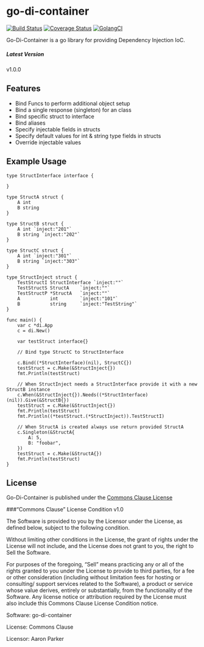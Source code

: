 # go-di-container

[![Build Status](https://travis-ci.org/daforester/go-di-container.svg?branch=master)](https://travis-ci.org/daforester/go-di-container)
[![Coverage Status](https://coveralls.io/repos/github/daforester/go-di-container/badge.svg?branch=master)](https://coveralls.io/github/daforester/go-di-container?branch=master)
[![GolangCI](https://golangci.com/badges/github.com/daforester/go-di-container.svg)](https://golangci.com)

Go-Di-Container is a go library for providing Dependency Injection IoC.

##### Latest Version
v1.0.0

## Features

* Bind Funcs to perform additional object setup
* Bind a single response (singleton) for an class
* Bind specific struct to interface
* Bind aliases
* Specify injectable fields in structs
* Specify default values for int & string type fields in structs
* Override injectable values

## Example Usage

    type StructInterface interface {
    
    }
    
    type StructA struct {
        A int
        B string
    }
    
    type StructB struct {
        A int `inject:"201"`
        B string `inject:"202"`
    }
    
    type StructC struct {
        A int `inject:"301"`
        B string `inject:"303"`
    }
    
    type StructInject struct {
        TestStructI StructInterface `inject:""`
        TestStructS StructA    `inject:""`
        TestStructP *StructA   `inject:""`
        A           int        `inject:"101"`
        B           string     `inject:"TestString"`
    }

    func main() {
        var c *di.App
        c = di.New()
    
        var testStruct interface{}
        
        // Bind type StructC to StructInterface
        
        c.Bind((*StructInterface)(nil), StructC{})
        testStruct = c.Make(&StructInject{})
        fmt.Println(testStruct)
    
        // When StructInject needs a StructInterface provide it with a new StructB instance
        c.When(&StructInject{}).Needs((*StructInterface)(nil)).Give(&StructB{})
        testStruct = c.Make(&StructInject{})
        fmt.Println(testStruct)
        fmt.Println((*testStruct.(*StructInject)).TestStructI)
    
        // When StructA is created always use return provided StructA
        c.Singleton(&StructA{
            A: 5,
            B: "foobar",
        })
        testStruct = c.Make(&StructA{})
        fmt.Println(testStruct)
    }
    
## License

Go-Di-Container is published under the [Commons Clause License](https://commonsclause.com/)

###“Commons Clause” License Condition v1.0

The Software is provided to you by the Licensor under the License, as defined below, subject to the following condition.

Without limiting other conditions in the License, the grant of rights under the License will not include, and the License does not grant to you, the right to Sell the Software.

For purposes of the foregoing, “Sell” means practicing any or all of the rights granted to you under the License to provide to third parties, for a fee or other consideration (including without limitation fees for hosting or consulting/ support services related to the Software), a product or service whose value derives, entirely or substantially, from the functionality of the Software. Any license notice or attribution required by the License must also include this Commons Clause License Condition notice.

Software: go-di-container

License: Commons Clause

Licensor: Aaron Parker